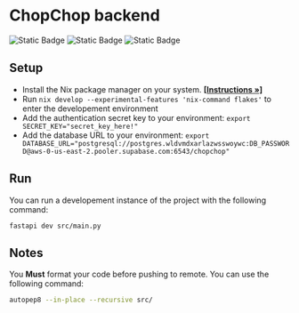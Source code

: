# ChopChop backend
![Static Badge](https://img.shields.io/badge/Python-3.12-gray?style=for-the-badge&logo=python&logoColor=white&labelColor=%233671a2) ![Static Badge](https://img.shields.io/badge/Nix-24.11-gray?style=for-the-badge&logo=nixos&logoColor=white&labelColor=%237eb7e1) ![Static Badge](https://img.shields.io/badge/License-MIT%2FApache-gray?style=for-the-badge&logo=gitbook&logoColor=white&labelColor=blue)

## Setup
 - Install the Nix package manager on your system. [**[Instructions »]**](https://nixos.org/download/)
 - Run `nix develop --experimental-features 'nix-command flakes'` to enter the developement environment
 - Add the authentication secret key to your environment: `export SECRET_KEY="secret_key_here!"`
 - Add the database URL to your environment: `export DATABASE_URL="postgresql://postgres.wldvmdxarlazwsswoywc:DB_PASSWORD@aws-0-us-east-2.pooler.supabase.com:6543/chopchop"`

## Run
You can run a developement instance of the project with the following command:
```
fastapi dev src/main.py
```

## Notes
You **Must** format your code before pushing to remote. You can use the following command:
```bash
autopep8 --in-place --recursive src/
```

